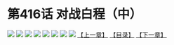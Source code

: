 # 第416话 对战白程（中）
![](https://mhpic.xiaomingtaiji.net/comic/D/斗破苍穹拆分版/416话/1.jpg-zymk.middle.webp)
![](https://mhpic.xiaomingtaiji.net/comic/D/斗破苍穹拆分版/416话/2.jpg-zymk.middle.webp)
![](https://mhpic.xiaomingtaiji.net/comic/D/斗破苍穹拆分版/416话/3.jpg-zymk.middle.webp)
![](https://mhpic.xiaomingtaiji.net/comic/D/斗破苍穹拆分版/416话/4.jpg-zymk.middle.webp)
![](https://mhpic.xiaomingtaiji.net/comic/D/斗破苍穹拆分版/416话/5.jpg-zymk.middle.webp)
![](https://mhpic.xiaomingtaiji.net/comic/D/斗破苍穹拆分版/416话/6.jpg-zymk.middle.webp)
![](https://mhpic.xiaomingtaiji.net/comic/D/斗破苍穹拆分版/416话/7.jpg-zymk.middle.webp)
![](https://mhpic.xiaomingtaiji.net/comic/D/斗破苍穹拆分版/416话/8.jpg-zymk.middle.webp)
[【上一章】](./415.md)
[【目录】](./READMD.md)
[【下一章】](./417.md)
